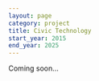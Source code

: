 ```yaml
---
layout: page
category: project
title: Civic Technology
start_year: 2015
end_year: 2025
---
```

Coming soon...